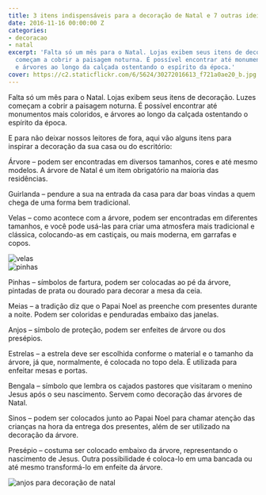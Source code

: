 ```yaml
---
title: 3 itens indispensáveis para a decoração de Natal e 7 outras ideias
date: 2016-11-16 00:00:00 Z
categories:
- decoracao
- natal
excerpt: 'Falta só um mês para o Natal. Lojas exibem seus itens de decoração. Luzes
  começam a cobrir a paisagem noturna. É possível encontrar até monumentos mais coloridos,
  e árvores ao longo da calçada ostentando o espírito da época.'
cover: https://c2.staticflickr.com/6/5624/30272016613_f721a0ae20_b.jpg
---
```


Falta só um mês para o Natal. Lojas exibem seus itens de decoração. Luzes começam a cobrir a paisagem noturna. É possível encontrar até monumentos mais coloridos, e árvores ao longo da calçada ostentando o espírito da época.

E para não deixar nossos leitores de fora, aqui vão alguns itens para inspirar a decoração da sua casa ou do escritório:

<div class="horizontal center wrap wrap gap-3">
    <div class="flex">
        <p>Árvore – podem ser encontradas em diversos tamanhos, cores e até mesmo modelos. A árvore de Natal é um item obrigatório na maioria das residências.</p>
        <p>Guirlanda – pendure a sua na entrada da casa para dar boas vindas a quem chega de uma forma bem tradicional.</p>
        <p>Velas – como acontece com a árvore, podem ser encontradas em diferentes tamanhos, e você pode usá-las para criar uma atmosfera mais tradicional e clássica, colocando-as em castiçais, ou mais moderna, em garrafas e copos.</p>
    </div>
    <div class="flex">
        <img src="https://s-media-cache-ak0.pinimg.com/564x/bb/c6/4b/bbc64bb2bdb95d655da1ed36f80e1064.jpg" alt="velas">
    </div>
</div>

<div class="horizontal center wrap gap-3">
    <div class="flex">
        <img src="https://s-media-cache-ak0.pinimg.com/564x/e7/b3/26/e7b326f363f0cef43aadd7d82e622380.jpg" alt="pinhas">
    </div>
    <div class="flex">
        <p>Pinhas – símbolos de fartura, podem ser colocadas ao pé da árvore, pintadas de prata ou dourado para decorar a mesa da ceia.</p>
        <p>Meias – a tradição diz que o Papai Noel as preenche com presentes durante a noite. Podem ser coloridas e penduradas embaixo das janelas.</p>
        <p>Anjos – símbolo de proteção, podem ser enfeites de árvore ou dos presépios.</p>
    </div>
</div>

<div class="horizontal center wrap gap-3">
    <div class="flex">
        <p>Estrelas – a estrela deve ser escolhida conforme o material e o tamanho da árvore, já que, normalmente, é colocada no topo dela. É utilizada para enfeitar mesas e portas.</p>
        <p>Bengala – símbolo que lembra os cajados pastores que visitaram o menino Jesus após o seu nascimento. Servem como decoração das árvores de Natal.</p>
        <p>Sinos – podem ser colocados junto ao Papai Noel para chamar atenção das crianças na hora da entrega dos presentes, além de ser utilizado na decoração da árvore.</p>
        <p>Presépio – costuma ser colocado embaixo da árvore, representando o nascimento de Jesus. Outra possibilidade é coloca-lo em uma bancada ou até mesmo transformá-lo em enfeite da árvore.</p>
    </div>
    <div class="flex">
        <img src="https://s-media-cache-ak0.pinimg.com/564x/28/e7/f1/28e7f13e8db6721e5bfb9aca0a436a69.jpg" alt="anjos para decoração de natal">
    </div>
</div>



